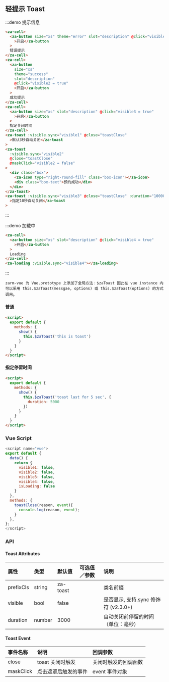 ## 轻提示 Toast

:::demo 提示信息

```html
<za-cell>
  <za-button size="xs" theme="error" slot="description" @click="visible1 = true"
    >开启</za-button
  >
  错误提示
</za-cell>
<za-cell>
  <za-button
    size="xs"
    theme="success"
    slot="description"
    @click="visible2 = true"
    >开启</za-button
  >
  成功提示
</za-cell>
<za-cell>
  <za-button size="xs" slot="description" @click="visible3 = true"
    >开启</za-button
  >
  指定关闭时间
</za-cell>
<za-toast :visible.sync="visible1" @close="toastClose"
  >默认3秒自动关闭</za-toast
>
<za-toast
  :visible.sync="visible2"
  @close="toastClose"
  @maskClick="visible2 = false"
>
  <div class="box">
    <za-icon type="right-round-fill" class="box-icon"></za-icon>
    <div class="box-text">预约成功</div>
  </div>
</za-toast>
<za-toast :visible.sync="visible3" @close="toastClose" :duration="10000"
  >指定10秒自动关闭</za-toast
>
```

:::

:::demo 加载中

```html
<za-cell>
  <za-button size="xs" slot="description" @click="visible4 = true"
    >开启</za-button
  >
  Loading
</za-cell>
<za-loading :visible.sync="visible4"></za-loading>
```

:::

`zarm-vue 为 Vue.prototype 上添加了全局方法：$zaToast 因此在 vue instance 内可以采用 this.$zaToast(messgae, options) 或 this.$zaToast(options) 的方式调用`。

#### 普通

```html
<script>
  export default {
    methods: {
      show() {
        this.$zaToast('this is toast')
      }
    }
  }
</script>
```

#### 指定停留时间

```html
<script>
  export default {
    methods: {
      show() {
        this.$zaToast('toast last for 5 sec', {
          duration: 5000
        })
      }
    }
  }
</script>
```

### Vue Script

```javascript
<script name="vue">
export default {
  data() {
    return {
      visible1: false,
      visible2: false,
      visible3: false,
      visible4: false,
      isLoading: false
    }
  },
  methods: {
    toastClose(reason, event){
      console.log(reason, event);
    }
  },
};
</script>
```

### API

#### Toast Attributes

| 属性                 | 类型   | 默认值   | 可选值／参数 | 说明                                 |
| :------------------- | :----- | :------- | :----------- | :----------------------------------- |
| prefixCls            | string | za-toast |              | 类名前缀                             |
| visible              | bool   | false    |              | 是否显示, 支持.sync 修饰符 (v2.3.0+) |
| duration             | number | 3000     |              | 自动关闭前停留的时间（单位：毫秒）   |

#### Toast Event

| 事件名称 | 说明             | 回调参数                                                                    |
| :------- | :--------------- | :-------------------------------------------------------------------------- |
| close    | toast 关闭时触发 | 关闭时触发的回调函数 |
| maskClick | 点击遮罩后触发的事件 | event 事件对象 |